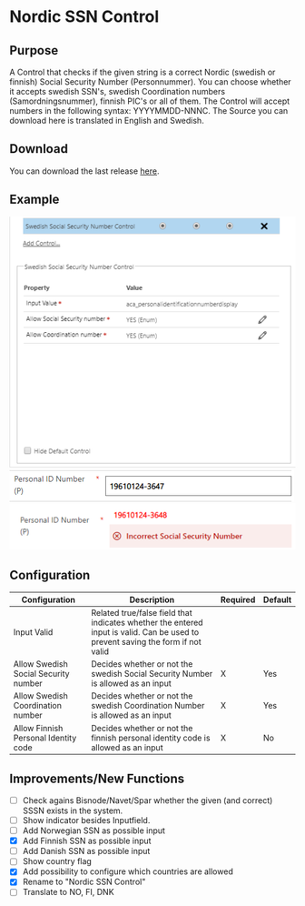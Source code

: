 # Nordic SSN Control
## Purpose
A Control that checks if the given string is a correct Nordic (swedish or finnish) Social Security Number (Personnummer). You can choose whether it accepts swedish SSN's, swedish Coordination numbers (Samordningsnummer), finnish PIC's or all of them.
The Control will accept numbers in the following syntax: YYYYMMDD-NNNC.
The Source you can download here is translated in English and Swedish.

## Download
You can download the last release [here](https://github.com/BenediktBergmann/PCF-Controls/releases).

## Example
![Configuration](/NordicSSNControl/Screenshots/Configuration.png)
![CorrectSSSN](/NordicSSNControl/Screenshots/Correct.png)
![IncorrectSSSN](/NordicSSNControl/Screenshots/Incorrect.png)

## Configuration
Configuration | Description | Required | Default
------------ | ------------- | ------------- | -------------
Input Valid | Related true/false field that indicates whether the entered input is valid. Can be used to prevent saving the form if not valid |
Allow Swedish Social Security number | Decides whether or not the swedish Social Security Number is allowed as an input | X | Yes
Allow Swedish Coordination number | Decides whether or not the swedish Coordination Number is allowed as an input | X | Yes 
Allow Finnish Personal Identity code | Decides whether or not the finnish personal identity code is allowed as an input | X | No

## Improvements/New Functions
- [ ] Check agains Bisnode/Navet/Spar whether the given (and correct) SSSN exists in the system.
- [ ] Show indicator besides Inputfield.
- [ ] Add Norwegian SSN as possible input
- [X] Add Finnish SSN as possible input
- [ ] Add Danish SSN as possible input
- [ ] Show country flag
- [X] Add possibility to configure which countries are allowed
- [X] Rename to "Nordic SSN Control"
- [ ] Translate to NO, FI, DNK
